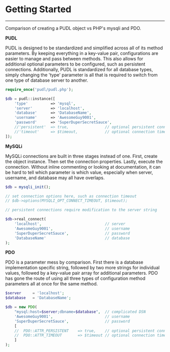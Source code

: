 # Getting Started
---
Comparison of creating a PUDL object vs PHP's mysqli and PDO.


__PUDL__

PUDL is designed to be standardized and simplified across all of its method
parameters. By keeping everything in a key-value pair, configurations are easier
to manage and pass between methods. This also allows for additional optional
parameters to be configured, such as persistent connections. Additionally, PUDL
is standardized for all database types, simply changing the 'type' parameter is
all that is required to switch from one type of database server to another.

```php
require_once('pudl/pudl.php');

$db = pudl::instance([
	'type'			=> 'mysql',
	'server'		=> 'localhost',
	'database'		=> 'DatabaseName',
	'username'		=> 'AwesomeGuy9001',
	'password'		=> 'SuperDuperSecretSauce',
	//'persistent'	=> true,				// optional persistent connection
	//'timeout'		=> $timeout,			// optional connection timeout
]);
```


__MySQLi__

MySQLi connections are built in three stages instead of one. First, create the
object instance. Then set the connection properties. Lastly, execute the
connection. Without inline commenting or looking at documentation, it can be
hard to tell which parameter is which value, especially when server, username,
and database may all have overlaps.

```php
$db = mysqli_init();

// set connection options here, such as connection timeout
// $db->options(MYSQLI_OPT_CONNECT_TIMEOUT,	$timeout);

// persistent connections require modification to the server string

$db->real_connect(
	'localhost',							// server
	'AwesomeGuy9001',						// username
	'SuperDuperSecretSauce',				// password
	'DatabaseName'							// database
);
```


__PDO__

PDO is a parameter mess by comparison. First there is a database implementation
specific string, followed by two more strings for individual values, followed by
a key-value pair array for additional parameters. PDO has gone the route of
using all three types of configuration method parameters all at once for the
same method.

```php
$server		= 'localhost';
$database	= 'DatabaseName';

$db = new PDO(
	"mysql:host=$server;dbname=$database",	// complicated DSN
	'AwesomeGuy9001',						// username
	'SuperDuperSecretSauce',				// password
	[
	//	PDO::ATTR_PERSISTENT	=> true,	// optional persistent connection
	//	PDO::ATTR_TIMEOUT		=> $timeout	// optional connection timeout
	]
);
```

